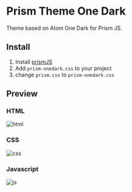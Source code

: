 # Prism Theme One Dark

Theme based on Atom One Dark for Prism JS.

## Install

1. Install [prismJS](https://github.com/PrismJS/prism)
2. Add `prism-onedark.css` to your project
3. change `prism.css` to `prism-onedark.css`

## Preview
### HTML
![html](https://cloud.githubusercontent.com/assets/246042/15416319/551bff94-1e4a-11e6-93be-f8862c1ed0be.png)

### CSS
![css](https://cloud.githubusercontent.com/assets/246042/15416317/5518a22c-1e4a-11e6-8d0e-d53aae20486e.png)

### Javascript
![js](https://cloud.githubusercontent.com/assets/246042/15416318/551aceda-1e4a-11e6-8f45-945d3a1fad0e.png)
